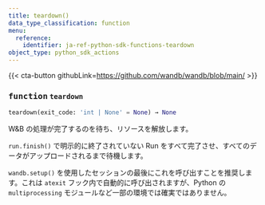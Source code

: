 ```yaml
---
title: teardown()
data_type_classification: function
menu:
  reference:
    identifier: ja-ref-python-sdk-functions-teardown
object_type: python_sdk_actions
---
```


{{< cta-button githubLink=https://github.com/wandb/wandb/blob/main/ >}}




### <kbd>function</kbd> `teardown`

```python
teardown(exit_code: 'int | None' = None) → None
```

W&B の処理が完了するのを待ち、リソースを解放します。

`run.finish()` で明示的に終了されていない Run をすべて完了させ、すべてのデータがアップロードされるまで待機します。

`wandb.setup()` を使用したセッションの最後にこれを呼び出すことを推奨します。これは `atexit` フック内で自動的に呼び出されますが、Python の `multiprocessing` モジュールなど一部の環境では確実ではありません。